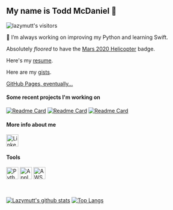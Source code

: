 ## My name is Todd McDaniel 👋

<!--
**lazymutt/lazymutt** is a ✨ _special_ ✨ repository because its `README.md` (this file) appears on your GitHub profile.
-->
![lazymutt's visitors](https://komarev.com/ghpvc/?username=lazymutt&color=blue&style=for-the-badge&label=visitors)

🔭 I’m always working on improving my Python and learning Swift.

Absolutely *floored* to have the [Mars 2020 Helicopter](https://github.com/readme/featured/nasa-ingenuity-helicopter) badge.

Here's my [resume](ToddMcDaniel.pdf).

Here are my [gists](https://gist.github.com/lazymutt).

[GitHub Pages, eventually...](https://lazymutt.github.io/)

#### Some recent projects I'm working on

[![Readme Card](https://github-readme-stats.vercel.app/api/pin/?username=lazymutt&repo=toy-blockchain&show_icons=true&theme=gruvbox)](https://github.com/lazymutt/toy-blockchain)
[![Readme Card](https://github-readme-stats.vercel.app/api/pin/?username=lazymutt&repo=Jamf-Pro-API-Sampler&show_icons=true&theme=gruvbox)](https://github.com/lazymutt/Jamf-Pro-API-Sampler)
[![Readme Card](https://github-readme-stats.vercel.app/api/pin/?username=lazymutt&repo=reindeer-flotilla&show_icons=true&theme=gruvbox)](https://github.com/lazymutt/reindeer-flotilla)

#### More info about me
<a href="https://www.linkedin.com/in/todd-mcdaniel-b23356105/"><img alt="LinkedIn" title="LinkedIn" height="32" width="32" src="https://github.com/hussainweb/hussainweb/blob/main/icons/linkedin.png"></a>

#### Tools
<a href="https://www.python.org/"><img alt="Python" title="Python" height="32" width="32" src="https://github.com/hussainweb/hussainweb/blob/main/icons/python.png"></a>
<a href="https://www.apple.com/"><img alt="Apple" title="Apple" height="32" width="32" src="https://github.com/simple-icons/simple-icons/blob/develop/icons/apple.svg"></a>
<a href="https://aws.amazon.com/"><img alt="AWS" title="AWS" height="32" width="32" src="https://raw.githubusercontent.com/Thomas-George-T/Thomas-George-T/master/assets/aws.svg"></a>

<br>  

  

[![Lazymutt's github stats](https://github-readme-stats.vercel.app/api?username=lazymutt&show_icons=true&theme=gruvbox)](https://github.com/anuraghazra/github-readme-stats)
[![Top Langs](https://github-readme-stats.vercel.app/api/top-langs/?username=lazymutt&theme=gruvbox)](https://github.com/anuraghazra/github-readme-stats)

